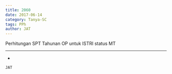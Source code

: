 ```yaml
---
title: 2060
date: 2017-06-14
category: Tanya-SC
tags: PPh
author: JAT
---
```


Perhitungan SPT Tahunan OP untuk ISTRI status MT

---

-

`JAT`
